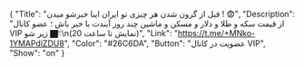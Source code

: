 {
"Title": "قبل از گرون شدن هر چیزی تو ایران اینا خبرشو میدن ! 😨",
"Description": "از قیمت سکه و طلا و دلار و مسکن و ماشین چند روز آیندت با خبر باش ؛ عضو کانال VIP زیر شو 👇🏿\n(نمایش تا ساعت 20)",
"Link": "https://t.me/+MNko-1YMAPdiZDU8",
"Color": "#26C6DA",
"Button": "عضویت در کانال VIP",
"Show": "on"
}
